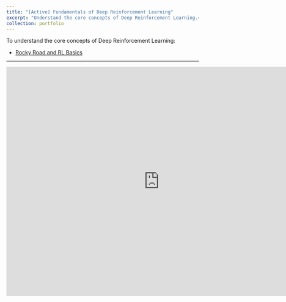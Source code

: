 ```yaml
---
title: "[Active] Fundamentals of Deep Reinforcement Learning"
excerpt: "Understand the core concepts of Deep Reinforcement Learning.<br/><img src='/images/drl.png' style='width:500px;height:500px;'>"
collection: portfolio
---
```


To understand the core concepts of Deep Reinforcement Learning:
- [Rocky Road and RL Basics](https://github.com/somnath3112/Rocky_Road_DRL/tree/main)

---

<iframe src="https://nbviewer.org/github/somnath3112/Rocky_Road_DRL/blob/main/DeepRL_basics_with_RockyRoad.ipynb" width="800" height="600" frameborder="0"></iframe>